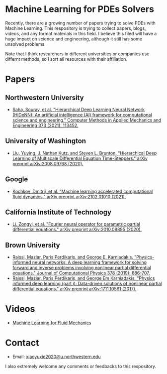 # Machine Learning for PDEs Solvers

Recently, there are a growing number of papers trying to solve PDEs with Machine Learning. This respository is trying to collect papers, blogs, videos, and any format materials in this field. I believe this filed will have a huge impact on science and engineering, although it still has some unsolved problems.

Note that I think researchers in different universities or companies use differnt methods, so I sort all resources with their affiliation.

# Papers

## Northwestern University
- [Saha, Sourav, et al. "Hierarchical Deep Learning Neural Network (HiDeNN): An artificial intelligence (AI) framework for computational science and engineering." Computer Methods in Applied Mechanics and Engineering 373 (2021): 113452.](https://www.sciencedirect.com/science/article/pii/S004578252030637X)

## University of Washington
- [Liu, Yuying, J. Nathan Kutz, and Steven L. Brunton. "Hierarchical Deep Learning of Multiscale Differential Equation Time-Steppers." arXiv preprint arXiv:2008.09768 (2020).](https://arxiv.org/abs/2008.09768)

## Google
- [Kochkov, Dmitrii, et al. "Machine learning accelerated computational fluid dynamics." arXiv preprint arXiv:2102.01010 (2021).](http://arxiv.org/abs/2102.01010)

## California Institute of Technology
- [Li, Zongyi, et al. "Fourier neural operator for parametric partial differential equations." arXiv preprint arXiv:2010.08895 (2020).](https://arxiv.org/abs/2010.08895)

## Brown University
- [Raissi, Maziar, Paris Perdikaris, and George E. Karniadakis. "Physics-informed neural networks: A deep learning framework for solving forward and inverse problems involving nonlinear partial differential equations." Journal of Computational Physics 378 (2019): 686-707.](https://www.sciencedirect.com/science/article/pii/S0021999118307125?casa_token=LpL_wvHQ4CIAAAAA:9xVIgdgQV8GJnbMHbNvP7Kv_gMncbyvEcVFUQI16hhdexW6B7Mzx03LJC4QSr9txfUZ3kI2OEQ)
- [Raissi, Maziar, Paris Perdikaris, and George Em Karniadakis. "Physics informed deep learning (part i): Data-driven solutions of nonlinear partial differential equations." arXiv preprint arXiv:1711.10561 (2017).](https://arxiv.org/abs/1711.10561)

# Videos

- [Machine Learning for Fluid Mechanics](https://www.youtube.com/watch?v=8e3OT2K99Kw)

# Contact

- Email: xiaoyuxie2020@u.northwestern.edu

I also extremely welcome any comments or feedbacks to this respository.


